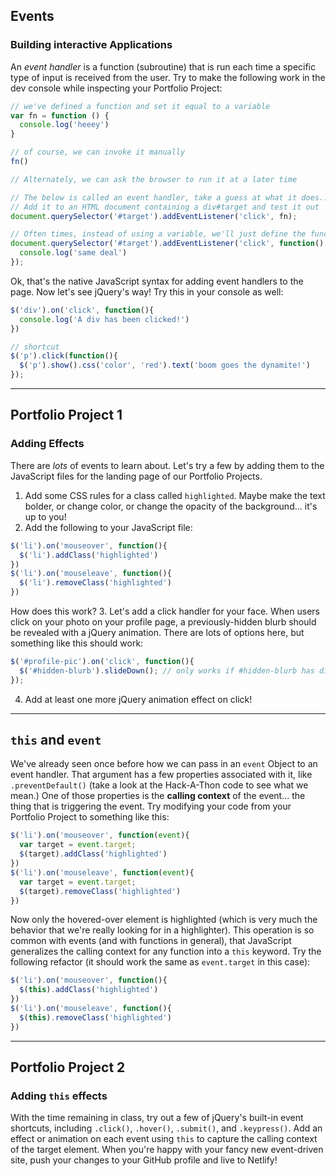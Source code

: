 ## Events
### Building interactive Applications

An _event handler_ is a function (subroutine) that is run each time a specific type of input is received from the user. Try to make the following work in the dev console while inspecting your Portfolio Project:

```javascript
// we've defined a function and set it equal to a variable
var fn = function () {
  console.log('heeey')
}

// of course, we can invoke it manually
fn()

// Alternately, we can ask the browser to run it at a later time

// The below is called an event handler, take a guess at what it does...
// Add it to an HTML document containing a div#target and test it out
document.querySelector('#target').addEventListener('click', fn);

// Often times, instead of using a variable, we'll just define the function inline
document.querySelector('#target').addEventListener('click', function() {
  console.log('same deal')
});
```

Ok, that's the native JavaScript syntax for adding event handlers to the page. Now let's see jQuery's way! Try this in your console as well:

```javascript
$('div').on('click', function(){
  console.log('A div has been clicked!')
})

// shortcut
$('p').click(function(){
  $('p').show().css('color', 'red').text('boom goes the dynamite!')
});
```

---

## Portfolio Project 1
### Adding Effects

There are _lots_ of events to learn about. Let's try a few by adding them to the JavaScript files for the landing page of our Portfolio Projects.

1. Add some CSS rules for a class called `highlighted`. Maybe make the text bolder, or change color, or change the opacity of the background... it's up to you!
2. Add the following to your JavaScript file:

```javascript
$('li').on('mouseover', function(){
  $('li').addClass('highlighted')
})
$('li').on('mouseleave', function(){
  $('li').removeClass('highlighted')
})
```

How does this work?
3. Let's add a click handler for your face. When users click on your photo on your profile page, a previously-hidden blurb should be revealed with a jQuery animation. There are lots of options here, but something like this should work:

```javascript
$('#profile-pic').on('click', function(){
  $('#hidden-blurb').slideDown(); // only works if #hidden-blurb has display:none; in its CSS
});
```
4. Add at least one more jQuery animation effect on click!

---

## `this` and `event`

We've already seen once before how we can pass in an `event` Object to an event handler. That argument has a few properties associated with it, like `.preventDefault()` (take a look at the Hack-A-Thon code to see what we mean.) One of those properties is the __calling context__ of the event... the thing that is triggering the event. Try modifying your code from your Portfolio Project to something like this:

```javascript
$('li').on('mouseover', function(event){
  var target = event.target;
  $(target).addClass('highlighted')
})
$('li').on('mouseleave', function(event){
  var target = event.target;
  $(target).removeClass('highlighted')
})
```
Now only the hovered-over element is highlighted (which is very much the behavior that we're really looking for in a highlighter). This operation is so common with events (and with functions in general), that JavaScript generalizes the calling context for any function into a `this` keyword. Try the following refactor (it should work the same as `event.target` in this case):

```javascript
$('li').on('mouseover', function(){
  $(this).addClass('highlighted')
})
$('li').on('mouseleave', function(){
  $(this).removeClass('highlighted')
})
```
---

## Portfolio Project 2
### Adding `this` effects

With the time remaining in class, try out a few of jQuery's built-in event shortcuts, including `.click()`, `.hover()`, `.submit()`, and `.keypress()`. Add an effect or animation on each event using `this` to capture the calling context of the target element. When you're happy with your fancy new event-driven site, push your changes to your GitHub profile and live to Netlify! 
